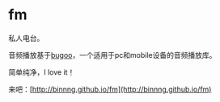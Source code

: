 fm
==

私人电台。

音频播放基于[bugoo](https://github.com/binnng/bugoo)，一个适用于pc和mobile设备的音频播放库。

简单纯净，I love it！

来吧：[http://binnng.github.io/fm](http://binnng.github.io/fm)
